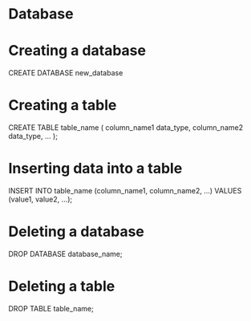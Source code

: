# Database

# Creating a database

CREATE DATABASE new_database


# Creating a table

CREATE TABLE table_name (
  column_name1 data_type,
  column_name2 data_type,
  ...
);

# Inserting data into a table

INSERT INTO table_name (column_name1, column_name2, ...)
VALUES (value1, value2, ...);


# Deleting a database

DROP DATABASE database_name;


# Deleting a table

DROP TABLE table_name;

